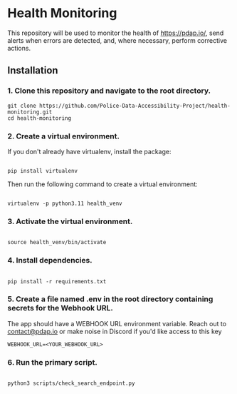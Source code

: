 # Health Monitoring

This repository will be used to monitor the health of https://pdap.io/, send alerts when errors are detected, and, where necessary, perform corrective actions. 

## Installation

### 1. Clone this repository and navigate to the root directory.

```
git clone https://github.com/Police-Data-Accessibility-Project/health-monitoring.git
cd health-monitoring
```

### 2. Create a virtual environment.

If you don't already have virtualenv, install the package:

```

pip install virtualenv

```

Then run the following command to create a virtual environment:

```

virtualenv -p python3.11 health_venv

```

### 3. Activate the virtual environment.

```

source health_venv/bin/activate

```

### 4. Install dependencies.

```

pip install -r requirements.txt

```

### 5. Create a file named .env in the root directory containing secrets for the Webhook URL.

The app should have a WEBHOOK URL environment variable. Reach out to contact@pdap.io or make noise in Discord if you'd like access to this key

```env
WEBHOOK_URL=<YOUR_WEBHOOK_URL>

```

### 6. Run the primary script.

```

python3 scripts/check_search_endpoint.py

```